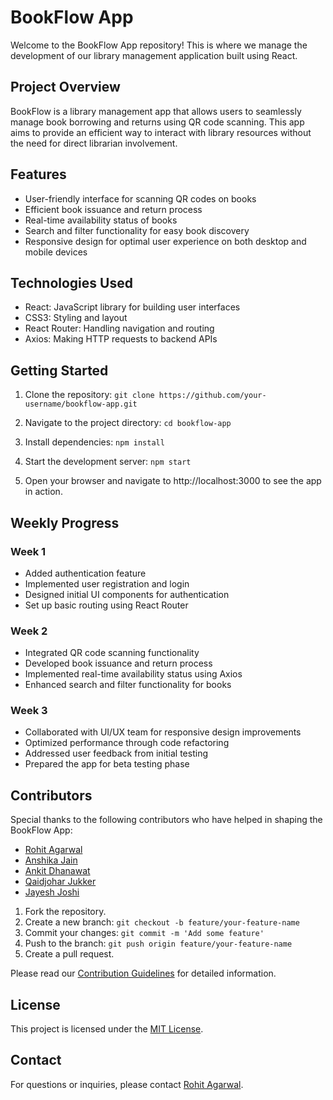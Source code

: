 # BookFlow App

Welcome to the BookFlow App repository! This is where we manage the development of our library management application built using React.

## Project Overview

BookFlow is a library management app that allows users to seamlessly manage book borrowing and returns using QR code scanning. This app aims to provide an efficient way to interact with library resources without the need for direct librarian involvement.

## Features

- User-friendly interface for scanning QR codes on books
- Efficient book issuance and return process
- Real-time availability status of books
- Search and filter functionality for easy book discovery
- Responsive design for optimal user experience on both desktop and mobile devices

## Technologies Used

- React: JavaScript library for building user interfaces
- CSS3: Styling and layout
- React Router: Handling navigation and routing
- Axios: Making HTTP requests to backend APIs

## Getting Started

1. Clone the repository:
`
git clone https://github.com/your-username/bookflow-app.git
`

3. Navigate to the project directory:
`
cd bookflow-app
`

3. Install dependencies:
`
npm install
`

4. Start the development server:
`
npm start
`

5. Open your browser and navigate to http://localhost:3000 to see the app in action.

## Weekly Progress

### Week 1

- Added authentication feature
- Implemented user registration and login
- Designed initial UI components for authentication
- Set up basic routing using React Router

### Week 2

- Integrated QR code scanning functionality
- Developed book issuance and return process
- Implemented real-time availability status using Axios
- Enhanced search and filter functionality for books

### Week 3

- Collaborated with UI/UX team for responsive design improvements
- Optimized performance through code refactoring
- Addressed user feedback from initial testing
- Prepared the app for beta testing phase

## Contributors

Special thanks to the following contributors who have helped in shaping the BookFlow App:

- [Rohit Agarwal](https://github.com/rohitagar2610)
- [Anshika Jain](https://github.com/jain-anshika)
- [Ankit Dhanawat](https://github.com/jainankit0811)
- [Qaidjohar Jukker](https://github.com/qaidjoharj53)
- [Jayesh Joshi](https://github.com/jayesh2474)


1. Fork the repository.
2. Create a new branch: `git checkout -b feature/your-feature-name`
3. Commit your changes: `git commit -m 'Add some feature'`
4. Push to the branch: `git push origin feature/your-feature-name`
5. Create a pull request.

Please read our [Contribution Guidelines](CONTRIBUTING.md) for detailed information.

## License

This project is licensed under the [MIT License](LICENSE).

## Contact

For questions or inquiries, please contact [Rohit Agarwal](mailto:Rohitagr2610@gmail.com).
